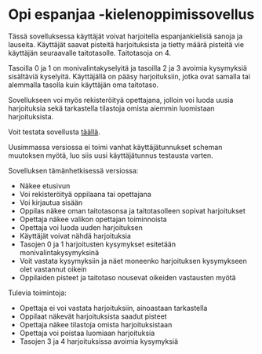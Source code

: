 # Opi espanjaa -kielenoppimissovellus

Tässä sovelluksessa käyttäjät voivat harjoitella espanjankielisiä sanoja ja lauseita. Käyttäjät saavat pisteitä harjoituksista ja tietty määrä pisteitä vie käyttäjän seuraavalle taitotasolle. Taitotasoja on 4.

Tasoilla 0 ja 1 on monivalintakyselyitä ja tasoilla 2 ja 3 avoimia kysymyksiä sisältäviä kyselyitä. Käyttäjällä on pääsy harjoituksiin, jotka ovat samalla tai alemmalla tasolla kuin käyttäjän oma taitotaso.

Sovellukseen voi myös rekisteröityä opettajana, jolloin voi luoda uusia harjoituksia sekä tarkastella tilastoja omista aiemmin luomistaan harjoituksista. 

Voit testata sovellusta [täällä](https://tsoha-language-learning.herokuapp.com/).

Uusimmassa versiossa ei toimi vanhat käyttäjätunnukset scheman muutoksen myötä, luo siis uusi käyttäjätunnus testausta varten.

Sovelluksen tämänhetkisessä versiossa:
- Näkee etusivun
- Voi rekisteröityä oppilaana tai opettajana
- Voi kirjautua sisään
- Oppilas näkee oman taitotasonsa ja taitotasolleen sopivat harjoitukset
- Opettaja näkee valikon opettajan toiminnoista
- Opettaja voi luoda uuden harjoituksen
- Käyttäjät voivat nähdä harjoituksia
- Tasojen 0 ja 1 harjoitusten kysymykset esitetään monivalintakysymyksinä
- Voit vastata kysymyksiin ja näet moneenko harjoituksen kysymykseen olet vastannut oikein
- Oppilaiden pisteet ja taitotaso nousevat oikeiden vastausten myötä

Tulevia toimintoja:
- Opettaja ei voi vastata harjoituksiin, ainoastaan tarkastella
- Oppilaat näkevät harjoituksista saadut pisteet
- Opettaja näkee tilastoja omista harjoituksistaan
- Opettaja voi poistaa luomiaan harjoituksia
- Tasojen 3 ja 4 harjoituksissa avoimia kysymyksiä
